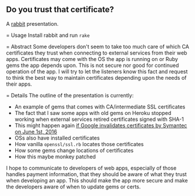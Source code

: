 Do you trust that certificate?
------------------------------
A [rabbit](http://rabbit-shocker.org/) presentation.

= Usage
Install rabbit and run `rake` 

= Abstract
Some developers don't seem to take too much care of which CA certificates they trust when connecting to external services from their web apps. Certificates may come with the OS the app is running on or Ruby gems the app depends upon. This is not secure nor good for continued operation of the app. I will try to let the listeners know this fact and request to think the best way to maintain certificates depending upon the needs of their apps.

= Details
The outline of the presentation is currently:

- An example of gems that comes with CA/intermediate SSL certificates
- The fact that I saw some apps with old gems on Heroku stopped working when external services retired certificates signed with SHA-1
- This might happen again [if Google invalidates certificates by Symantec on June 1st, 2016](https://googleonlinesecurity.blogspot.com/2015/10/sustaining-digital-certificate-security.html)
- OSs also have installed certificates
- How vanilla `openssl/ssl.rb` locates those certificates
- How some gems change locations of certificates
- How this maybe monkey patched

I hope to communicate to developers of web apps, especially of those handles payment information, that they should be aware of what they trust when developing an app. This should make the app more secure and make the developers aware of when to update gems or certs.
